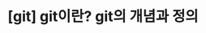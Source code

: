 ---
layout: single
categories:
    - git
tags:
    - 깃허브
    - 깃
    - git
    - 형상관리
comments: true
title: "[git] git이란? git의 개념과 정의"
---
